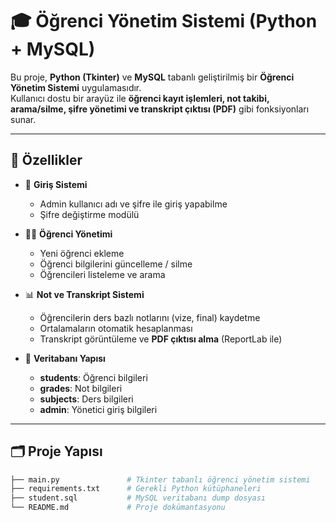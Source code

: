 # 🎓 Öğrenci Yönetim Sistemi (Python + MySQL)

Bu proje, **Python (Tkinter)** ve **MySQL** tabanlı geliştirilmiş bir **Öğrenci Yönetim Sistemi** uygulamasıdır.  
Kullanıcı dostu bir arayüz ile **öğrenci kayıt işlemleri, not takibi, arama/silme, şifre yönetimi ve transkript çıktısı (PDF)** gibi fonksiyonları sunar.  

---

## 🚀 Özellikler

- 🔐 **Giriş Sistemi**  
  - Admin kullanıcı adı ve şifre ile giriş yapabilme  
  - Şifre değiştirme modülü  

- 👨‍🎓 **Öğrenci Yönetimi**  
  - Yeni öğrenci ekleme  
  - Öğrenci bilgilerini güncelleme / silme  
  - Öğrencileri listeleme ve arama  

- 📊 **Not ve Transkript Sistemi**  
  - Öğrencilerin ders bazlı notlarını (vize, final) kaydetme  
  - Ortalamaların otomatik hesaplanması  
  - Transkript görüntüleme ve **PDF çıktısı alma** (ReportLab ile)  

- 📂 **Veritabanı Yapısı**  
  - **students**: Öğrenci bilgileri  
  - **grades**: Not bilgileri  
  - **subjects**: Ders bilgileri  
  - **admin**: Yönetici giriş bilgileri  

---

## 🗂️ Proje Yapısı

```bash
├── main.py               # Tkinter tabanlı öğrenci yönetim sistemi
├── requirements.txt      # Gerekli Python kütüphaneleri
├── student.sql           # MySQL veritabanı dump dosyası
└── README.md             # Proje dokümantasyonu
